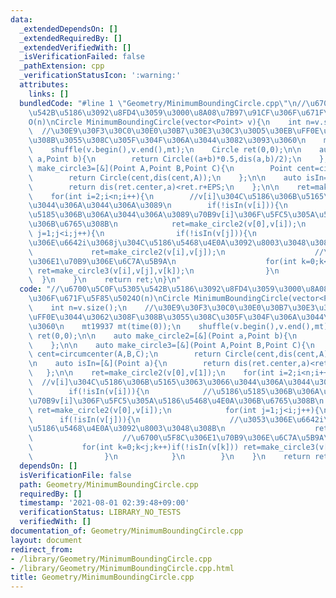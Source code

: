 ```yaml
---
data:
  _extendedDependsOn: []
  _extendedRequiredBy: []
  _extendedVerifiedWith: []
  _isVerificationFailed: false
  _pathExtension: cpp
  _verificationStatusIcon: ':warning:'
  attributes:
    links: []
  bundledCode: "#line 1 \"Geometry/MinimumBoundingCircle.cpp\"\n//\u6700\u5C0F\u5305\
    \u542B\u5186\u3092\u8FD4\u3059\u3000\u8A08\u7B97\u91CF\u306F\u671F\u5F85\u5024\
    O(n)\nCircle MinimumBoundingCircle(vector<Point> v){\n    int n=v.size();\n  \
    \  //\u30E9\u30F3\u30C0\u30E0\u30B7\u30E3\u30C3\u30D5\u30EB\uFF0E\u3044\u3062\u308F\
    \u308B\u3055\u308C\u305F\u304F\u306A\u3044\u3082\u3093\u3060\n    mt19937 mt(time(0));\n\
    \    shuffle(v.begin(),v.end(),mt);\n    Circle ret(0,0);\n\n    auto make_circle2=[&](Point\
    \ a,Point b){\n        return Circle((a+b)*0.5,dis(a,b)/2);\n    };\n\n    auto\
    \ make_circle3=[&](Point A,Point B,Point C){\n        Point cent=circumcenter(A,B,C);\n\
    \        return Circle(cent,dis(cent,A));\n    };\n\n    auto isIn=[&](Point a){\n\
    \        return dis(ret.center,a)<ret.r+EPS;\n    };\n\n    ret=make_circle2(v[0],v[1]);\n\
    \    for(int i=2;i<n;i++){\n        //v[i]\u304C\u5186\u306B\u5165\u3063\u3066\
    \u3044\u306A\u3044\u306A\u3089\n        if(!isIn(v[i])){\n            //\u5186\
    \u5185\u306B\u306A\u3044\u306A\u3089\u70B9v[i]\u306F\u5FC5\u305A\u5186\u5468\u4E0A\
    \u306B\u6765\u308B\n            ret=make_circle2(v[0],v[i]);\n            for(int\
    \ j=1;j<i;j++){\n                if(!isIn(v[j])){\n                    //\u3053\
    \u306E\u6642i\u3068j\u304C\u5186\u5468\u4E0A\u3092\u8003\u3048\u308B\n       \
    \             ret=make_circle2(v[i],v[j]);\n                    //\u6700\u5F8C\
    \u306E1\u70B9\u306E\u6C7A\u5B9A\n                    for(int k=0;k<j;k++)if(!isIn(v[k]))\
    \ ret=make_circle3(v[i],v[j],v[k]);\n                }\n            }\n      \
    \  }\n    }\n    return ret;\n}\n"
  code: "//\u6700\u5C0F\u5305\u542B\u5186\u3092\u8FD4\u3059\u3000\u8A08\u7B97\u91CF\
    \u306F\u671F\u5F85\u5024O(n)\nCircle MinimumBoundingCircle(vector<Point> v){\n\
    \    int n=v.size();\n    //\u30E9\u30F3\u30C0\u30E0\u30B7\u30E3\u30C3\u30D5\u30EB\
    \uFF0E\u3044\u3062\u308F\u308B\u3055\u308C\u305F\u304F\u306A\u3044\u3082\u3093\
    \u3060\n    mt19937 mt(time(0));\n    shuffle(v.begin(),v.end(),mt);\n    Circle\
    \ ret(0,0);\n\n    auto make_circle2=[&](Point a,Point b){\n        return Circle((a+b)*0.5,dis(a,b)/2);\n\
    \    };\n\n    auto make_circle3=[&](Point A,Point B,Point C){\n        Point\
    \ cent=circumcenter(A,B,C);\n        return Circle(cent,dis(cent,A));\n    };\n\
    \n    auto isIn=[&](Point a){\n        return dis(ret.center,a)<ret.r+EPS;\n \
    \   };\n\n    ret=make_circle2(v[0],v[1]);\n    for(int i=2;i<n;i++){\n      \
    \  //v[i]\u304C\u5186\u306B\u5165\u3063\u3066\u3044\u306A\u3044\u306A\u3089\n\
    \        if(!isIn(v[i])){\n            //\u5186\u5185\u306B\u306A\u3044\u306A\u3089\
    \u70B9v[i]\u306F\u5FC5\u305A\u5186\u5468\u4E0A\u306B\u6765\u308B\n           \
    \ ret=make_circle2(v[0],v[i]);\n            for(int j=1;j<i;j++){\n          \
    \      if(!isIn(v[j])){\n                    //\u3053\u306E\u6642i\u3068j\u304C\
    \u5186\u5468\u4E0A\u3092\u8003\u3048\u308B\n                    ret=make_circle2(v[i],v[j]);\n\
    \                    //\u6700\u5F8C\u306E1\u70B9\u306E\u6C7A\u5B9A\n         \
    \           for(int k=0;k<j;k++)if(!isIn(v[k])) ret=make_circle3(v[i],v[j],v[k]);\n\
    \                }\n            }\n        }\n    }\n    return ret;\n}\n"
  dependsOn: []
  isVerificationFile: false
  path: Geometry/MinimumBoundingCircle.cpp
  requiredBy: []
  timestamp: '2021-08-01 02:39:48+09:00'
  verificationStatus: LIBRARY_NO_TESTS
  verifiedWith: []
documentation_of: Geometry/MinimumBoundingCircle.cpp
layout: document
redirect_from:
- /library/Geometry/MinimumBoundingCircle.cpp
- /library/Geometry/MinimumBoundingCircle.cpp.html
title: Geometry/MinimumBoundingCircle.cpp
---
```

